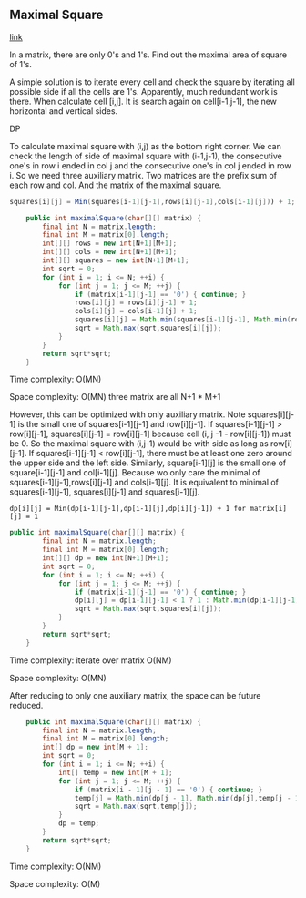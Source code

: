 ## Maximal Square

[link](https://leetcode.com/problems/maximal-square/)

In a matrix, there are only 0's and 1's. Find out the maximal area of square of 1's.

A simple solution is to iterate every cell and check the square by iterating  all possible side if all the cells are 1's. Apparently, much redundant work is there. When calculate cell [i,j]. It is search again on cell[i-1,j-1], the new horizontal and vertical sides.   

DP

To calculate maximal square with (i,j) as the bottom right corner. We can check the length of side of maximal square with (i-1,j-1), the consecutive one's in  row i ended in col j and the consecutive one's in col j ended in row i. So we need three auxiliary matrix. Two matrices are the prefix sum of each row and col. And the matrix of the maximal square.

```java
squares[i][j] = Min(squares[i-1][j-1],rows[i][j-1],cols[i-1][j])) + 1;
```

```java
    public int maximalSquare(char[][] matrix) {
        final int N = matrix.length;
        final int M = matrix[0].length;
        int[][] rows = new int[N+1][M+1];
        int[][] cols = new int[N+1][M+1];
        int[][] squares = new int[N+1][M+1];
        int sqrt = 0;
        for (int i = 1; i <= N; ++i) {
            for (int j = 1; j <= M; ++j) {
                if (matrix[i-1][j-1] == '0') { continue; }
                rows[i][j] = rows[i][j-1] + 1;
                cols[i][j] = cols[i-1][j] + 1;
                squares[i][j] = Math.min(squares[i-1][j-1], Math.min(rows[i][j-1],cols[i-1][j])) + 1;
                sqrt = Math.max(sqrt,squares[i][j]);
            }
        }
        return sqrt*sqrt;
    }
```

Time complexity: O(MN)

Space complexity: O(MN) three matrix are all N+1 * M+1

However, this can be optimized with only auxiliary matrix. Note squares[i][j-1] is the small one of squares[i-1][j-1] and row[i][j-1].  If squares[i-1][j-1] >  row[i][j-1], squares[i][j-1]  = row[i][j-1] because cell (i, j -1 - row[i][j-1]) must be 0. So the maximal square with (i,j-1) would be with side as long as row[i][j-1]. If  squares[i-1][j-1] <  row[i][j-1], there must be at least one zero around the upper side and the left side. Similarly, square[i-1][j] is the small one of square[i-1][j-1] and col[i-1][j]. Because wo only care the minimal of squares[i-1][j-1],rows[i][j-1] and cols[i-1][j]. It is equivalent to minimal of  squares[i-1][j-1],  squares[i][j-1] and  squares[i-1][j].

```
dp[i][j] = Min(dp[i-1][j-1],dp[i-1][j],dp[i][j-1]) + 1 for matrix[i][j] = 1
```

```java
public int maximalSquare(char[][] matrix) {
        final int N = matrix.length;
        final int M = matrix[0].length;
        int[][] dp = new int[N+1][M+1];
        int sqrt = 0;
        for (int i = 1; i <= N; ++i) {
            for (int j = 1; j <= M; ++j) {
                if (matrix[i-1][j-1] == '0') { continue; }
                dp[i][j] = dp[i-1][j-1] < 1 ? 1 : Math.min(dp[i-1][j-1], Math.min(dp[i-1][j],dp[i][j-1])) + 1;
                sqrt = Math.max(sqrt,squares[i][j]);
            }
        }
        return sqrt*sqrt;
    }
```

Time complexity: iterate over matrix O(NM)

Space complexity: O(MN)

After reducing to only one auxiliary matrix, the space can be future reduced.

```java
    public int maximalSquare(char[][] matrix) {
        final int N = matrix.length;
        final int M = matrix[0].length;
        int[] dp = new int[M + 1];
        int sqrt = 0;
        for (int i = 1; i <= N; ++i) {
            int[] temp = new int[M + 1];
            for (int j = 1; j <= M; ++j) {
                if (matrix[i - 1][j - 1] == '0') { continue; }
                temp[j] = Math.min(dp[j - 1], Math.min(dp[j],temp[j - 1])) + 1;
                sqrt = Math.max(sqrt,temp[j]);
            }
            dp = temp;
        }
        return sqrt*sqrt;
    }
```

Time complexity: O(NM)

Space complexity: O(M)

